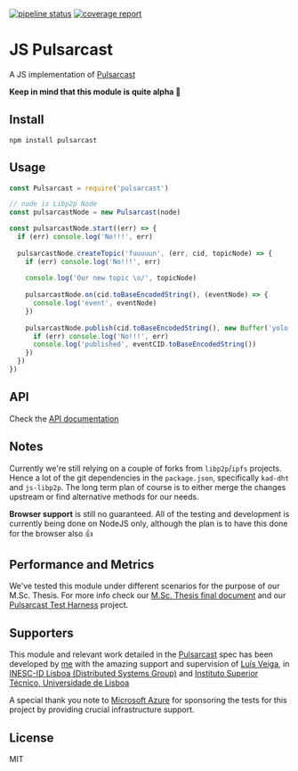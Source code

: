 
[![pipeline status](https://gitlab.com/jgantunes/js-pulsarcast/badges/master/pipeline.svg)](https://gitlab.com/jgantunes/js-pulsarcast/commits/master)
[![coverage report](https://gitlab.com/jgantunes/js-pulsarcast/badges/master/coverage.svg)](https://gitlab.com/jgantunes/js-pulsarcast/commits/master)

# JS Pulsarcast

A JS implementation of [Pulsarcast](https://github.com/JGAntunes/pulsarcast)

**Keep in mind that this module is quite alpha :hammer:**

## Install

```
npm install pulsarcast
```

## Usage

```javascript
const Pulsarcast = require('pulsarcast')

// node is Libp2p Node
const pulsarcastNode = new Pulsarcast(node)

const pulsarcastNode.start((err) => {
  if (err) console.log('No!!!', err)
  
  pulsarcastNode.createTopic('fuuuuun', (err, cid, topicNode) => {
    if (err) console.log('No!!!', err)
    
    console.log('Our new topic \o/', topicNode)
    
    pulsarcastNode.on(cid.toBaseEncodedString(), (eventNode) => {
      console.log('event', eventNode)
    })
    
    pulsarcastNode.publish(cid.toBaseEncodedString(), new Buffer('yolo!'), (err, eventCID) => {
      if (err) console.log('No!!!', err)
      console.log('published', eventCID.toBaseEncodedString())
    })
  })
})
```

## API

Check the [API documentation](./docs/api.md)

## Notes

Currently we're still relying on a couple of forks from `libp2p`/`ipfs` projects. Hence a lot of the git dependencies in the `package.json`, specifically `kad-dht` and `js-libp2p`. The long term plan of course is to either merge the changes upstream or find alternative methods for our needs.

**Browser support** is still no guaranteed. All of the testing and development is currently being done on NodeJS only, although the plan is to have this done for the browser also :+1:

## Performance and Metrics

We've tested this module under different scenarios for the purpose of our M.Sc. Thesis. For more info check our [M.Sc. Thesis final document](https://github.com/JGAntunes/pulsarcast) and our [Pulsarcast Test Harness](https://github.com/JGAntunes/pulsarcast-test-harness) project.

## Supporters

This module and relevant work detailed in the [Pulsarcast](https://github.com/JGAntunes/pulsarcast) spec has been developed by [me](https://jgantunes.com) with the amazing support and supervision of [Luís Veiga](https://www.gsd.inesc-id.pt/~lveiga/), in [INESC-ID Lisboa (Distributed Systems Group)](https://www.gsd.inesc-id.pt/) and [Instituto Superior Técnico, Universidade de Lisboa](https://tecnico.ulisboa.pt/)

A special thank you note to [Microsoft Azure](https://azure.microsoft.com/en-us/) for sponsoring the tests for this project by providing crucial infrastructure support.


## License

MIT
